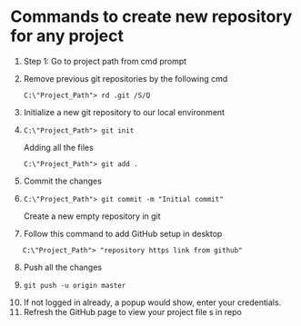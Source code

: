 # Commands to create new repository for any project

1. Step 1: Go to project path from cmd prompt

2. Remove previous git repositories by the following cmd

   ```
   C:\"Project_Path"> rd .git /S/Q 	
   ```

3. Initialize a new git repository to our local environment

4. ```
   C:\"Project_Path"> git init
   ```

   Adding all the files

   ```
   C:\"Project_Path"> git add .
   ```

5. Commit the changes

6. ```
   C:\"Project_Path"> git commit -m "Initial commit"
   ```

   Create a new empty repository in git

7. Follow this command to add GitHub setup in desktop

```
   C:\"Project_Path"> "repository https link from github"
```

8. Push all the changes
9. ```
   git push -u origin master
   ```
10. If not logged in already, a popup would show, enter your credentials.
11. Refresh the GitHub page to view your project file s in repo
